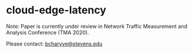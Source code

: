 # cloud-edge-latency

Note: Paper is currently under review in Network Traffic Measurement and Analysis Conference (TMA 2020). 

Please contact: bcharyye@stevens.edu 
